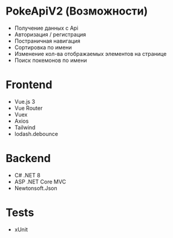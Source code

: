 # PokeApiV2 (Возможности)
* Получение данных с Api
* Авторизация / регистрация
* Постраничная навигация
* Сортировка по имени
* Изменение кол-ва отображаемых элементов на странице
* Поиск покемонов по имени

# Frontend
* Vue.js 3
* Vue Router
* Vuex
* Axios
* Tailwind
* lodash.debounce

# Backend
* C# .NET 8
* ASP .NET Core MVC
* Newtonsoft.Json

# Tests
* xUnit